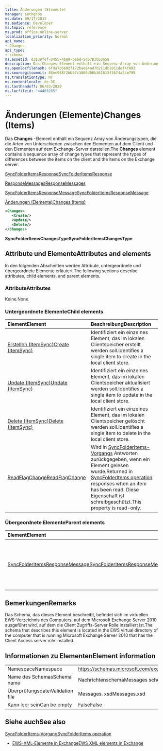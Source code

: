 ```yaml
---
title: Änderungen (Elemente)
manager: sethgros
ms.date: 09/17/2015
ms.audience: Developer
ms.topic: reference
ms.prod: office-online-server
localization_priority: Normal
api_name:
- Changes
api_type:
- schema
ms.assetid: d3139fef-0455-4b89-babd-5d6783b50a58
description: Das Changes-Element enthält ein Sequenz Array von Änderungstypen, die die Arten von Unterschieden zwischen den Elementen auf dem Client und den Elementen auf dem Exchange-Server darstellen.
ms.openlocfilehash: 6fda7b5602f172bae84ad7b211db2811def4f883
ms.sourcegitcommit: 88ec988f2bb67c1866d06b361615f3674a24e795
ms.translationtype: MT
ms.contentlocale: de-DE
ms.lasthandoff: 06/03/2020
ms.locfileid: "44463265"
---
```

# <a name="changes-items"></a><span data-ttu-id="ceff5-103">Änderungen (Elemente)</span><span class="sxs-lookup"><span data-stu-id="ceff5-103">Changes (Items)</span></span>

<span data-ttu-id="ceff5-104">Das **Changes** -Element enthält ein Sequenz Array von Änderungstypen, die die Arten von Unterschieden zwischen den Elementen auf dem Client und den Elementen auf dem Exchange-Server darstellen.</span><span class="sxs-lookup"><span data-stu-id="ceff5-104">The **Changes** element contains a sequence array of change types that represent the types of differences between the items on the client and the items on the Exchange server.</span></span> 
  
[<span data-ttu-id="ceff5-105">SyncFolderItemsResponse</span><span class="sxs-lookup"><span data-stu-id="ceff5-105">SyncFolderItemsResponse</span></span>](syncfolderitemsresponse.md)
  
[<span data-ttu-id="ceff5-106">ResponseMessages</span><span class="sxs-lookup"><span data-stu-id="ceff5-106">ResponseMessages</span></span>](responsemessages.md)
  
[<span data-ttu-id="ceff5-107">SyncFolderItemsResponseMessage</span><span class="sxs-lookup"><span data-stu-id="ceff5-107">SyncFolderItemsResponseMessage</span></span>](syncfolderitemsresponsemessage.md)
  
[<span data-ttu-id="ceff5-108">Änderungen (Elemente)</span><span class="sxs-lookup"><span data-stu-id="ceff5-108">Changes (Items)</span></span>](changes-items.md)
  
```xml
<Changes>
   <Create/>
   <Update/>
   <Delete/>
</Changes>
```

 <span data-ttu-id="ceff5-109">**SyncFolderItemsChangesType**</span><span class="sxs-lookup"><span data-stu-id="ceff5-109">**SyncFolderItemsChangesType**</span></span>
## <a name="attributes-and-elements"></a><span data-ttu-id="ceff5-110">Attribute und Elemente</span><span class="sxs-lookup"><span data-stu-id="ceff5-110">Attributes and elements</span></span>

<span data-ttu-id="ceff5-111">In den folgenden Abschnitten werden Attribute, untergeordnete und übergeordnete Elemente erläutert.</span><span class="sxs-lookup"><span data-stu-id="ceff5-111">The following sections describe attributes, child elements, and parent elements.</span></span>
  
### <a name="attributes"></a><span data-ttu-id="ceff5-112">Attribute</span><span class="sxs-lookup"><span data-stu-id="ceff5-112">Attributes</span></span>

<span data-ttu-id="ceff5-113">Keine.</span><span class="sxs-lookup"><span data-stu-id="ceff5-113">None.</span></span>
  
### <a name="child-elements"></a><span data-ttu-id="ceff5-114">Untergeordnete Elemente</span><span class="sxs-lookup"><span data-stu-id="ceff5-114">Child elements</span></span>

|<span data-ttu-id="ceff5-115">**Element**</span><span class="sxs-lookup"><span data-stu-id="ceff5-115">**Element**</span></span>|<span data-ttu-id="ceff5-116">**Beschreibung**</span><span class="sxs-lookup"><span data-stu-id="ceff5-116">**Description**</span></span>|
|:-----|:-----|
|[<span data-ttu-id="ceff5-117">Erstellen (ItemSync)</span><span class="sxs-lookup"><span data-stu-id="ceff5-117">Create (ItemSync)</span></span>](create-itemsync.md) <br/> |<span data-ttu-id="ceff5-118">Identifiziert ein einzelnes Element, das im lokalen Clientspeicher erstellt werden soll.</span><span class="sxs-lookup"><span data-stu-id="ceff5-118">Identifies a single item to create in the local client store.</span></span>  <br/> |
|[<span data-ttu-id="ceff5-119">Update (ItemSync)</span><span class="sxs-lookup"><span data-stu-id="ceff5-119">Update (ItemSync)</span></span>](update-itemsync.md) <br/> |<span data-ttu-id="ceff5-120">Identifiziert ein einzelnes Element, das im lokalen Clientspeicher aktualisiert werden soll.</span><span class="sxs-lookup"><span data-stu-id="ceff5-120">Identifies a single item to update in the local client store.</span></span>  <br/> |
|[<span data-ttu-id="ceff5-121">Delete (ItemSync)</span><span class="sxs-lookup"><span data-stu-id="ceff5-121">Delete (ItemSync)</span></span>](delete-itemsync.md) <br/> |<span data-ttu-id="ceff5-122">Identifiziert ein einzelnes Element, das im lokalen Clientspeicher gelöscht werden soll.</span><span class="sxs-lookup"><span data-stu-id="ceff5-122">Identifies a single item to delete in the local client store.</span></span>  <br/> |
|[<span data-ttu-id="ceff5-123">ReadFlagChange</span><span class="sxs-lookup"><span data-stu-id="ceff5-123">ReadFlagChange</span></span>](readflagchange.md) <br/> |<span data-ttu-id="ceff5-124">Wird in [SyncFolderItems-Vorgangs](syncfolderitems-operation.md) Antworten zurückgegeben, wenn ein Element gelesen wurde.</span><span class="sxs-lookup"><span data-stu-id="ceff5-124">Returned in [SyncFolderItems operation](syncfolderitems-operation.md) responses when an item has been read.</span></span> <span data-ttu-id="ceff5-125">Diese Eigenschaft ist schreibgeschützt.</span><span class="sxs-lookup"><span data-stu-id="ceff5-125">This property is read-only.</span></span>  <br/> |
   
### <a name="parent-elements"></a><span data-ttu-id="ceff5-126">Übergeordnete Elemente</span><span class="sxs-lookup"><span data-stu-id="ceff5-126">Parent elements</span></span>

|<span data-ttu-id="ceff5-127">**Element**</span><span class="sxs-lookup"><span data-stu-id="ceff5-127">**Element**</span></span>|<span data-ttu-id="ceff5-128">**Beschreibung**</span><span class="sxs-lookup"><span data-stu-id="ceff5-128">**Description**</span></span>|
|:-----|:-----|
|[<span data-ttu-id="ceff5-129">SyncFolderItemsResponseMessage</span><span class="sxs-lookup"><span data-stu-id="ceff5-129">SyncFolderItemsResponseMessage</span></span>](syncfolderitemsresponsemessage.md) <br/> |<span data-ttu-id="ceff5-130">Enthält den Status und das Ergebnis einer [SyncFolderItems-Vorgangs](syncfolderitems-operation.md) Anforderung.</span><span class="sxs-lookup"><span data-stu-id="ceff5-130">Contains the status and result of a [SyncFolderItems operation](syncfolderitems-operation.md) request.</span></span>  <br/> |
   
## <a name="remarks"></a><span data-ttu-id="ceff5-131">Bemerkungen</span><span class="sxs-lookup"><span data-stu-id="ceff5-131">Remarks</span></span>

<span data-ttu-id="ceff5-132">Das Schema, das dieses Element beschreibt, befindet sich im virtuellen EWS-Verzeichnis des Computers, auf dem Microsoft Exchange Server 2010 ausgeführt wird, auf dem die Client Zugriffs-Server Rolle installiert ist.</span><span class="sxs-lookup"><span data-stu-id="ceff5-132">The schema that describes this element is located in the EWS virtual directory of the computer that is running Microsoft Exchange Server 2010 that has the Client Access server role installed.</span></span>
  
## <a name="element-information"></a><span data-ttu-id="ceff5-133">Informationen zu Elementen</span><span class="sxs-lookup"><span data-stu-id="ceff5-133">Element information</span></span>

|||
|:-----|:-----|
|<span data-ttu-id="ceff5-134">Namespace</span><span class="sxs-lookup"><span data-stu-id="ceff5-134">Namespace</span></span>  <br/> |https://schemas.microsoft.com/exchange/services/2006/messages  <br/> |
|<span data-ttu-id="ceff5-135">Name des Schemas</span><span class="sxs-lookup"><span data-stu-id="ceff5-135">Schema name</span></span>  <br/> |<span data-ttu-id="ceff5-136">Nachrichtenschema</span><span class="sxs-lookup"><span data-stu-id="ceff5-136">Messages schema</span></span>  <br/> |
|<span data-ttu-id="ceff5-137">Überprüfungsdatei</span><span class="sxs-lookup"><span data-stu-id="ceff5-137">Validation file</span></span>  <br/> |<span data-ttu-id="ceff5-138">Messages. xsd</span><span class="sxs-lookup"><span data-stu-id="ceff5-138">Messages.xsd</span></span>  <br/> |
|<span data-ttu-id="ceff5-139">Kann leer sein</span><span class="sxs-lookup"><span data-stu-id="ceff5-139">Can be empty</span></span>  <br/> |<span data-ttu-id="ceff5-140">False</span><span class="sxs-lookup"><span data-stu-id="ceff5-140">False</span></span>  <br/> |
   
## <a name="see-also"></a><span data-ttu-id="ceff5-141">Siehe auch</span><span class="sxs-lookup"><span data-stu-id="ceff5-141">See also</span></span>



[<span data-ttu-id="ceff5-142">SyncFolderItems-Vorgang</span><span class="sxs-lookup"><span data-stu-id="ceff5-142">SyncFolderItems operation</span></span>](syncfolderitems-operation.md)


- [<span data-ttu-id="ceff5-143">EWS-XML-Elemente in Exchange</span><span class="sxs-lookup"><span data-stu-id="ceff5-143">EWS XML elements in Exchange</span></span>](ews-xml-elements-in-exchange.md)

